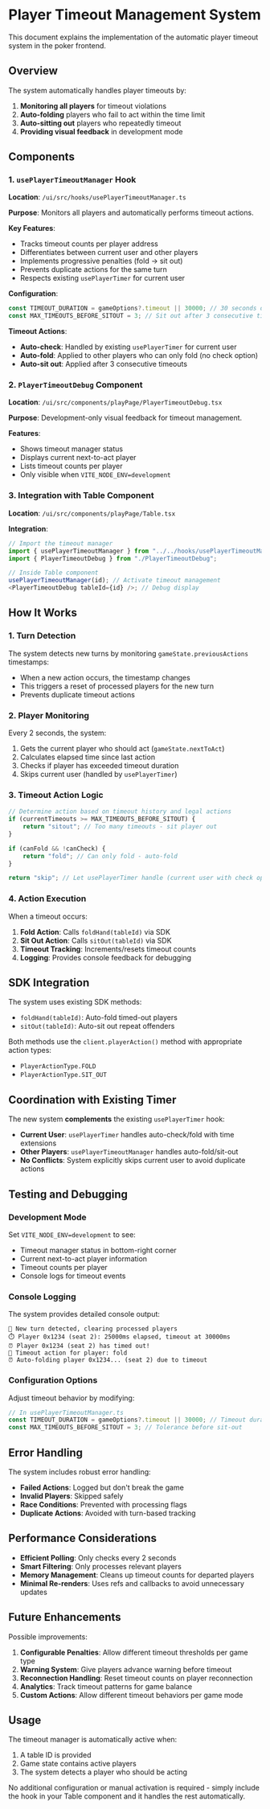 # Player Timeout Management System

This document explains the implementation of the automatic player timeout system in the poker frontend.

## Overview

The system automatically handles player timeouts by:

1. **Monitoring all players** for timeout violations
2. **Auto-folding** players who fail to act within the time limit
3. **Auto-sitting out** players who repeatedly timeout
4. **Providing visual feedback** in development mode

## Components

### 1. `usePlayerTimeoutManager` Hook

**Location**: `/ui/src/hooks/usePlayerTimeoutManager.ts`

**Purpose**: Monitors all players and automatically performs timeout actions.

**Key Features**:

-   Tracks timeout counts per player address
-   Differentiates between current user and other players
-   Implements progressive penalties (fold → sit out)
-   Prevents duplicate actions for the same turn
-   Respects existing `usePlayerTimer` for current user

**Configuration**:

```typescript
const TIMEOUT_DURATION = gameOptions?.timeout || 30000; // 30 seconds default
const MAX_TIMEOUTS_BEFORE_SITOUT = 3; // Sit out after 3 consecutive timeouts
```

**Timeout Actions**:

-   **Auto-check**: Handled by existing `usePlayerTimer` for current user
-   **Auto-fold**: Applied to other players who can only fold (no check option)
-   **Auto-sit out**: Applied after 3 consecutive timeouts

### 2. `PlayerTimeoutDebug` Component

**Location**: `/ui/src/components/playPage/PlayerTimeoutDebug.tsx`

**Purpose**: Development-only visual feedback for timeout management.

**Features**:

-   Shows timeout manager status
-   Displays current next-to-act player
-   Lists timeout counts per player
-   Only visible when `VITE_NODE_ENV=development`

### 3. Integration with Table Component

**Location**: `/ui/src/components/playPage/Table.tsx`

**Integration**:

```typescript
// Import the timeout manager
import { usePlayerTimeoutManager } from "../../hooks/usePlayerTimeoutManager";
import { PlayerTimeoutDebug } from "./PlayerTimeoutDebug";

// Inside Table component
usePlayerTimeoutManager(id); // Activate timeout management
<PlayerTimeoutDebug tableId={id} />; // Debug display
```

## How It Works

### 1. Turn Detection

The system detects new turns by monitoring `gameState.previousActions` timestamps:

-   When a new action occurs, the timestamp changes
-   This triggers a reset of processed players for the new turn
-   Prevents duplicate timeout actions

### 2. Player Monitoring

Every 2 seconds, the system:

1. Gets the current player who should act (`gameState.nextToAct`)
2. Calculates elapsed time since last action
3. Checks if player has exceeded timeout duration
4. Skips current user (handled by `usePlayerTimer`)

### 3. Timeout Action Logic

```typescript
// Determine action based on timeout history and legal actions
if (currentTimeouts >= MAX_TIMEOUTS_BEFORE_SITOUT) {
    return "sitout"; // Too many timeouts - sit player out
}

if (canFold && !canCheck) {
    return "fold"; // Can only fold - auto-fold
}

return "skip"; // Let usePlayerTimer handle (current user with check option)
```

### 4. Action Execution

When a timeout occurs:

1. **Fold Action**: Calls `foldHand(tableId)` via SDK
2. **Sit Out Action**: Calls `sitOut(tableId)` via SDK
3. **Timeout Tracking**: Increments/resets timeout counts
4. **Logging**: Provides console feedback for debugging

## SDK Integration

The system uses existing SDK methods:

-   `foldHand(tableId)`: Auto-fold timed-out players
-   `sitOut(tableId)`: Auto-sit out repeat offenders

Both methods use the `client.playerAction()` method with appropriate action types:

-   `PlayerActionType.FOLD`
-   `PlayerActionType.SIT_OUT`

## Coordination with Existing Timer

The new system **complements** the existing `usePlayerTimer` hook:

-   **Current User**: `usePlayerTimer` handles auto-check/fold with time extensions
-   **Other Players**: `usePlayerTimeoutManager` handles auto-fold/sit-out
-   **No Conflicts**: System explicitly skips current user to avoid duplicate actions

## Testing and Debugging

### Development Mode

Set `VITE_NODE_ENV=development` to see:

-   Timeout manager status in bottom-right corner
-   Current next-to-act player information
-   Timeout counts per player
-   Console logs for timeout events

### Console Logging

The system provides detailed console output:

```
🔄 New turn detected, clearing processed players
⏱️ Player 0x1234 (seat 2): 25000ms elapsed, timeout at 30000ms
⏰ Player 0x1234 (seat 2) has timed out!
🎯 Timeout action for player: fold
⏰ Auto-folding player 0x1234... (seat 2) due to timeout
```

### Configuration Options

Adjust timeout behavior by modifying:

```typescript
// In usePlayerTimeoutManager.ts
const TIMEOUT_DURATION = gameOptions?.timeout || 30000; // Timeout duration
const MAX_TIMEOUTS_BEFORE_SITOUT = 3; // Tolerance before sit-out
```

## Error Handling

The system includes robust error handling:

-   **Failed Actions**: Logged but don't break the game
-   **Invalid Players**: Skipped safely
-   **Race Conditions**: Prevented with processing flags
-   **Duplicate Actions**: Avoided with turn-based tracking

## Performance Considerations

-   **Efficient Polling**: Only checks every 2 seconds
-   **Smart Filtering**: Only processes relevant players
-   **Memory Management**: Cleans up timeout counts for departed players
-   **Minimal Re-renders**: Uses refs and callbacks to avoid unnecessary updates

## Future Enhancements

Possible improvements:

1. **Configurable Penalties**: Allow different timeout thresholds per game type
2. **Warning System**: Give players advance warning before timeout
3. **Reconnection Handling**: Reset timeout counts on player reconnection
4. **Analytics**: Track timeout patterns for game balance
5. **Custom Actions**: Allow different timeout behaviors per game mode

## Usage

The timeout manager is automatically active when:

1. A table ID is provided
2. Game state contains active players
3. The system detects a player who should be acting

No additional configuration or manual activation is required - simply include the hook in your Table component and it handles the rest automatically.
